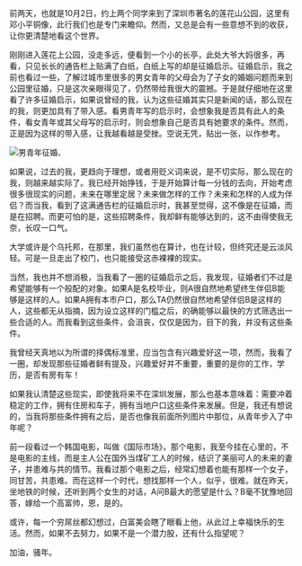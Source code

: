 前两天，也就是10月2日，约上两个同学来到了深圳市著名的莲花山公园，这里有邓小平铜像，此行我们也是专门来瞻仰。然而，又总是会有一些意想不到的收获，让你更清楚地看这个世界。

刚刚进入莲花上公园，没走多远，便看到一个小的长亭，此处大爷大妈很多，再看，只见长长的通告栏上贴满了白纸，白纸上写的却是征婚启示。征婚启示，我之前也看过一些，了解过城市里很多的男女青年的父母会为了子女的婚姻问题而来到公园里征婚，只是这次亲眼得见了，仍然带给我很大的震撼。于是就仔细地在这里看了许多征婚启示，如果说曾经的我，认为这些征婚其实只是新闻的话，那么现在的我，则更加具有了带入感。看男青年写的启示时，会想象我是否具有此人的条件，看女青年或其父母写的启示时，则会想象自己是否具有她要求的条件。然而，正是因为这样的带入感，让我越看越是受挫。空说无凭，贴出一张，以作参考。


![男青年征婚](http://7ktu2f.com1.z0.glb.clouddn.com/zhenghun.jpg)、


如果说，过去的我，更趋向于理想，或者用贬义词来说，是不切实际，那么现在的我，则越来越实际了。我已经开始挣钱，于是开始算计每一分钱的去向，开始考虑很多很现实的问题，未来在哪里定居？未来做怎样的工作？未来和怎样的人成为伴侣？而当我，看到了这满通告栏的征婚启示时，我甚至觉得，这不像是在征婚，而是在招聘。而更可怕的是，这些招聘条件，我却鲜有能够达到的，这不由得使我无奈，长叹一口气。

大学或许是个乌托邦，在那里，我们虽然也在算计，也在计较，但终究还是云淡风轻。可是一旦走出了校门，也只能接受这赤裸裸的现实。

当然，我也并不想消极，当我看了一圈的征婚启示之后，我发现，征婚者们不过是希望能够有一个般配的对象。如果A是名校毕业，则A很自然地希望终生伴侣B能够是这样的人。如果A拥有本市户口，那么TA仍然很自然地希望伴侣B是这样的人，这些都无从指摘，因为设立这样的门槛之后，的确能够以最快的方式筛选出一些合适的人。而我看到这些条件，会沮丧，仅仅是因为，目下的我，并没有这些条件。

我曾经天真地以为所谓的择偶标准里，应当包含有兴趣爱好这一项，然而，我看了一圈，却发现那些征婚者鲜有提及，兴趣爱好并不重要，重要的是你的工作，学历，是否有房有车！

如果我认清楚这些现实，即使我将来不在深圳发展，那么也基本意味着：需要冲着稳定的工作，拥有住房和车子，拥有当地户口这些条件来发展。但是，我还有想说的，当我将那些条件拥有之后，是否也像我前面所列图片中那位，从青年步入了中年呢？

前一段看过一个韩国电影，叫做《国际市场》，那个电影，我至今挂在心里的，不是电影的主线，而是主人公在国外当煤矿工人的时候，结识了美丽可人的未来的妻子，并患难与共的情节。我看过那个电影之后，经常幻想着也能有那样一个女子，同甘苦，共患难。而在这样一个时代，想找那样一个人，似乎，很难。就在昨天，坐地铁的时候，还听到两个女生的对话，A问B最大的愿望是什么？B毫不犹豫地回答，嫁给一个高富帅，恩，是的。

或许，每一个穷屌丝都幻想过，白富美会瞎了眼看上他，从此过上幸福快乐的生活。然而，如果不去努力，如果不是一个潜力股，还有什么指望呢？

加油，骚年。
